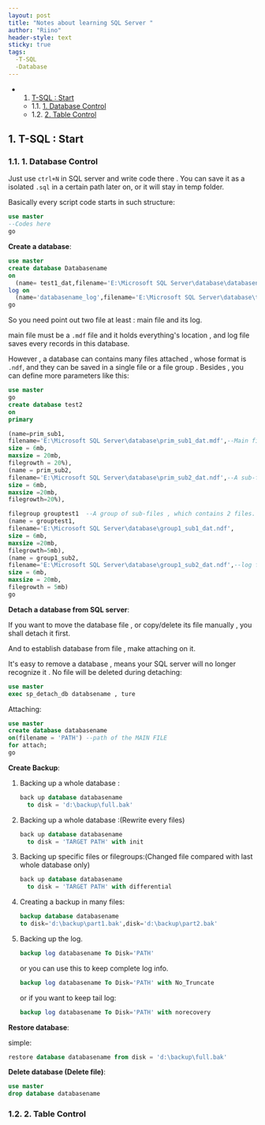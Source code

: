 ```yaml
---
layout: post
title: "Notes about learning SQL Server "
author: "Riino"
header-style: text
sticky: true
tags:
  -T-SQL
  -Database
---
```


* 1. [ T-SQL : Start](#T-SQL:Start)
	* 1.1. [1. Database Control](#DatabaseControl)
	* 1.2. [2. Table Control](#TableControl)


##  1. <a name='T-SQL:Start'></a> T-SQL : Start

###  1.1. <a name='DatabaseControl'></a>1. Database Control

Just use `ctrl+N` in SQL server and write code there . You can save it as a isolated `.sql` in a certain path later on,  or it will stay in temp folder.

Basically every script code starts in such structure:

```sql
use master
--Codes here
go
```

**Create a database**:

```sql
use master
create database Databasename
on
  (name= test1_dat,filename='E:\Microsoft SQL Server\database\databasename.mdf') --main file
log on
  (name='databasename_log',filename='E:\Microsoft SQL Server\database\test1log.ldf')--log file
go
```

So you need point out two file at least : main file and its log.

main file must be a `.mdf`  file and it holds everything's location , and log file saves every records in this database. 

However , a database can contains many files attached , whose format is `.ndf`, and they can be saved in a single file or a file group . Besides , you can define more parameters like this:

```sql
use master
go
create database test2
on 
primary

(name=prim_sub1,
filename='E:\Microsoft SQL Server\database\prim_sub1_dat.mdf',--Main file
size = 6mb,
maxsize = 20mb,
filegrowth = 20%),
(name = prim_sub2,
filename='E:\Microsoft SQL Server\database\prim_sub2_dat.ndf',--A sub-file
size = 6mb,
maxsize =20mb,
filegrowth=20%),

filegroup grouptest1  --A group of sub-files , which contains 2 files.
(name = grouptest1,
filename='E:\Microsoft SQL Server\database\group1_sub1_dat.ndf',
size = 6mb,
maxsize =20mb,
filegrowth=5mb),
(name = group1_sub2,
filename='E:\Microsoft SQL Server\database\group1_sub2_dat.ndf',--log file
size = 6mb,
maxsize = 20mb,
filegrowth = 5mb)
go

```

**Detach a database from SQL server**:

If you want to move the database file , or copy/delete its file manually , you shall detach it first. 

And to establish database from file , make attaching on it.

It's easy to remove a database , means your SQL server will no longer recognize it . No file will be deleted during detaching:

```sql
use master
exec sp_detach_db databsename , ture
```

Attaching:

```sql
use master
create database databasename
on(filename = 'PATH') --path of the MAIN FILE
for attach;
go
```

**Create Backup**:

1. Backing up a whole database :

   ```sql
   back up database databasename
     to disk = 'd:\backup\full.bak'
   ```

2. Backing up a whole database :(Rewrite every files)

   ```sql
   back up database databasename
     to disk = 'TARGET PATH' with init
   ```

3. Backing up specific files or filegroups:(Changed file compared with last whole database only)

   ```sql
   back up database databasename
     to disk = 'TARGET PATH' with differential
   ```

4. Creating a backup in many files:

   ```sql
   backup database databasename 
   to disk='d:\backup\part1.bak',disk='d:\backup\part2.bak'
   ```

5. Backing up the log.

   ```sql
   backup log databasename To Disk='PATH'
   ```

   or you can use this to keep complete log info.

   ```sql
   backup log databasename To Disk='PATH' with No_Truncate
   ```
   or if you want to keep tail log:

   ```sql
   backup log databasename To Disk='PATH' with norecovery
   ```

   

**Restore database**:

simple:

```sql
restore database databasename from disk = 'd:\backup\full.bak'
```

**Delete database (Delete file)**:

```sql
use master
drop database databasename
```

###  1.2. <a name='TableControl'></a>2. Table Control

